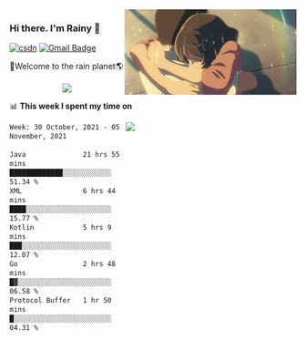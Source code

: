 <img  align='right' height="150" src="https://github.com/LikeRainDay/LikeRainDay/blob/master/pic/img_rain_1.gif?raw=true">



### Hi there. I'm Rainy :lemon:

[![csdn](https://img.shields.io/badge/-csdn-c14438?style=flat-square&logo=c&logoColor=white)](https://blog.csdn.net/qq_15807167)
[![Gmail Badge](https://img.shields.io/badge/-gmail-c14438?style=flat-square&logo=Gmail&logoColor=white&link=mailto:houshuai0816@gmail.com)](mailto:houshuai0816@gmail.com)

🚀Welcome to the rain planet🌎

<center>
<img align='center'  src="https://source.unsplash.com/random/1200x600">
</center>

📊 **This week I spent my time on**

<img align='right'   width="300" src="https://github-readme-stats.vercel.app/api?username=LikeRainDay&show_icons=true&title_color=fff&icon_color=79ff97&text_color=9f9f9f&bg_color=151515">

<!--START_SECTION:waka-->
```text
Week: 30 October, 2021 - 05 November, 2021

Java              21 hrs 55 mins  █████████████░░░░░░░░░░░░   51.34 % 
XML               6 hrs 44 mins   ████░░░░░░░░░░░░░░░░░░░░░   15.77 % 
Kotlin            5 hrs 9 mins    ███░░░░░░░░░░░░░░░░░░░░░░   12.07 % 
Go                2 hrs 48 mins   █▓░░░░░░░░░░░░░░░░░░░░░░░   06.58 % 
Protocol Buffer   1 hr 50 mins    █░░░░░░░░░░░░░░░░░░░░░░░░   04.31 % 
```
<!--END_SECTION:waka-->
